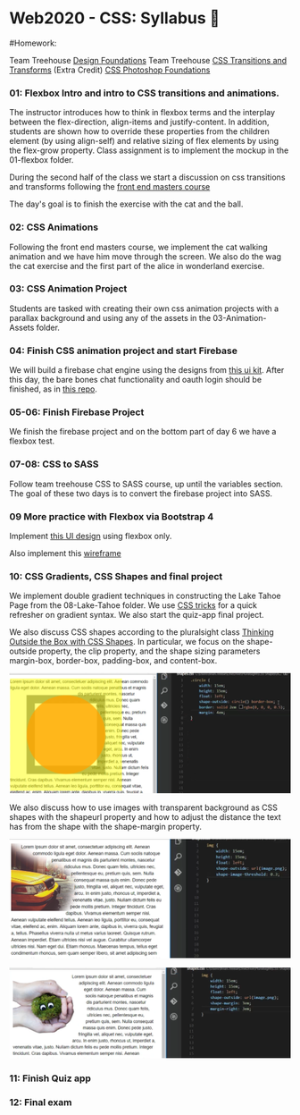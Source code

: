 # Web2020 - CSS:  Syllabus  :tada:

#Homework:

Team Treehouse [Design Foundations](https://teamtreehouse.com/library/design-foundations)
Team Treehouse [CSS Transitions and Transforms](https://teamtreehouse.com/library/css-transitions-and-transforms)
(Extra Credit) [CSS Photoshop Foundations](https://teamtreehouse.com/library/photoshop-foundations)


### 01: Flexbox Intro and intro to CSS transitions and animations.
The instructor introduces how to think in flexbox terms and the interplay between the flex-direction, align-items and justify-content. In addition, students are shown how to override these properties from the children element (by using align-self) and relative sizing of flex elements by using the flex-grow property. Class assignment is to implement the mockup in the 01-flexbox folder.

During the second half of the class we start a discussion on css transitions and transforms following the [front end masters course](https://frontendmasters.com/courses/motion-design-css/#v=kg4ru7ne8g&p=0.5565)

The day's goal is to finish the exercise with the cat and the ball.

### 02: CSS Animations
Following the front end masters course, we implement the cat walking animation and we have him move through the screen. We also do the wag the cat exercise and the first part of the alice in wonderland exercise.

### 03: CSS Animation Project
Students are tasked with creating their own css animation projects with a parallax background and using any of the assets in the 03-Animation-Assets folder.

### 04: Finish CSS animation project and start Firebase
We will build a firebase chat engine using the designs from [this ui kit](https://www.invisionapp.com/chat#!). After this day, the bare bones chat functionality and oauth login should be finished, as in [this repo](https://github.com/FVITech/firechat).


### 05-06: Finish Firebase Project
We finish the firebase project and on the bottom part of day 6 we have a flexbox test.


### 07-08: CSS to SASS
Follow team treehouse CSS to SASS course, up until the variables section. The goal of these two days is to convert the firebase project into SASS.

### 09 More practice with Flexbox via Bootstrap 4
Implement [this UI design](07_BootStrap4/Pencil_and_Co/design.png) using flexbox only.

Also implement this [wireframe](07_BootStrap4\FullStack_Conference\img)

### 10: CSS Gradients, CSS Shapes and final project
We implement double gradient techniques in constructing the Lake Tahoe Page from the 08-Lake-Tahoe folder. We use [CSS tricks](https://css-tricks.com/css3-gradients/) for a quick refresher on gradient syntax. We also start the quiz-app final project.

We also discuss CSS shapes according to the pluralsight class [Thinking Outside the Box with CSS Shapes](https://app.pluralsight.com/player?course=css-shapes-thinking-outside-box&author=brian-treese&name=css-shapes-thinking-outside-box-m2&clip=5&mode=live). In particular, we focus on the shape-outside property, the clip property, and the shape sizing parameters margin-box, border-box, padding-box, and content-box.

![Shapes](shapes.png)

We also discuss how to use images with transparent background as CSS shapes with the shapeurl property and how to adjust the distance the text has from the shape with the shape-margin property.

![Shape url](shapeurl.png)

![Shape margin](shape-margin.png)

### 11: Finish Quiz app

### 12: Final exam
